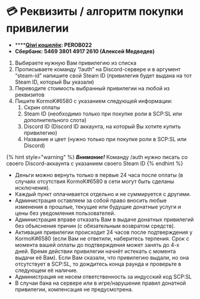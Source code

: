 # 💳 Реквизиты / алгоритм покупки привилегии

* ****[**Qiwi кошелёк**](http://qiwi.com/n/PEROB022)**: PEROB022**
* **Сбербанк: 5469 3801 4917 2610 (Алексей Медведев)**

1. Выбираете нужную Вам привилегию из списка
2. Прописываете команду “/auth” на Discord-сервере и в аргумент “steam-id” напишите свой Steam ID (привилегия будет выдана на тот Steam ID, который Вы указали)
3. Переводите стоимость выбранный привилегии на любой из реквизитов
4. Пишите KormoK#6580 с указанием следующей информации:
   1. Скрин оплаты
   2. Steam ID (необходимо только при покупке роли в SCP:SL или дополнительного слота)
   3. Discord ID (Discord ID аккаунта, на который Вы хотите купить привилегию)
   4. Название и цвет (нужно только при покупке роли в SCP:SL или Discord)

{% hint style="warning" %}
&#x20;_**Внимание!**_ Команду /auth нужно писать со своего Discord-аккаунта с указанием своего Steam ID
{% endhint %}

* Деньги можно вернуть только в первые 24 часа после оплаты (в случаях отсутствия KormoK#6580 в сети могут быть сделаны исключения).
* Каждый пункт оплачивается отдельно и не суммируется с другими.
* Администрация оставляем за собой право вносить любые изменения в прошлые, текущие или будущие донатные услуги и цены без уведомления пользователей.
* Администрация вправе отказать Вам в выдаче донатных привилегий без объяснения причин (с обязательным возвратом средств).
* Активация привилегии происходит 24 часов после подтверждения у KormoK#6580 (если Вам не ответили, наберитесь терпения. Срок с момента вашей оплаты до подтверждения может занять до 4-х дней. Время действии привилегии начнёт истекать с момента выдачи её Вам). Если Вам сказали, что привилегию выдали, но она отсутствует в SCP:SL, то дождитесь конца раунда и проверьте в следующем её наличие.
* Администрация не несем ответственность за индусский код SCP:SL
* В случаи бана на сервере или в игре/нарушение правил донатной привилегии, компенсация не предусмотрена.
